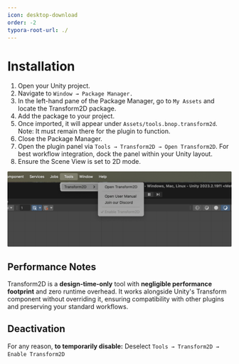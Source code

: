 ```yaml
---
icon: desktop-download
order: -2
typora-root-url: ./
---
```


# Installation

1. Open your Unity project.
2. Navigate to `Window → Package Manager.`
3. In the left-hand pane of the Package Manager, go to `My Assets` and locate the Transform2D package.
4. Add the package to your project.
5. Once imported, it will appear under `Assets/tools.bnop.transform2d`.
   Note: It must remain there for the plugin to function.
6. Close the Package Manager.
7. Open the plugin panel via `Tools → Transform2D → Open Transform2D`. For best workflow integration, dock the panel within your Unity layout.
8. Ensure the Scene View is set to 2D mode.

**![Tools Menu](/static/1.1.tools-menu.jpg)**

## Performance Notes

Transform2D is a **design-time-only** tool with **negligible performance** **footprint** and zero runtime overhead. It works alongside Unity's Transform component without overriding it, ensuring compatibility with other plugins and preserving your standard workflows.

## Deactivation

For any reason, **to temporarily disable:** Deselect `Tools → Transform2D → Enable Transform2D`